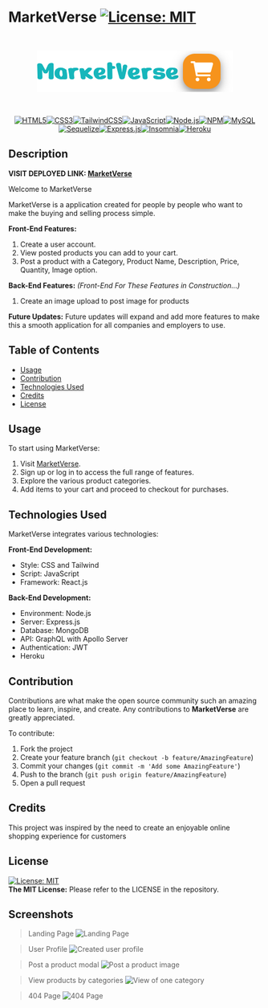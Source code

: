 # MarketVerse [![License: MIT](https://img.shields.io/badge/License-MIT-yellow.svg)]()

<br> <p align="center"> 
[![MarketVerse Logo](/client/src/assets/logo%20(3).png)](https://marketverse-53c316895099.herokuapp.com/)
</p>

<br><p align = "center">
[![HTML5](https://img.shields.io/badge/html5-%23E34F26.svg?style=for-the-badge&logo=html5&logoColor=white)](https://handlebarsjs.com/)[![CSS3](https://img.shields.io/badge/css3-%231572B6.svg?style=for-the-badge&logo=css3&logoColor=white)](https://www.w3.org/Style/CSS/Overview.en.html)[![TailwindCSS](https://img.shields.io/badge/tailwindcss-%2338B2AC.svg?style=for-the-badge&logo=tailwind-css&logoColor=white)](https://tailwindcss.com/docs/installation)[![JavaScript](https://img.shields.io/badge/javascript-%23323330.svg?style=for-the-badge&logo=javascript&logoColor=%23F7DF1E)](https://developer.mozilla.org/en-US/docs/Learn/Getting_started_with_the_web/JavaScript_basics)[![Node.js](https://img.shields.io/badge/-Node.js-339933?style=for-the-badge&logo=node.js&logoColor=white)](https://nodejs.org/en)[![NPM](https://img.shields.io/badge/NPM-%23CB3837.svg?style=for-the-badge&logo=npm&logoColor=white)](https://www.npmjs.com/)[![MySQL](https://img.shields.io/badge/mysql-%2300f.svg?style=for-the-badge&logo=mysql&logoColor=white)](https://www.mysql.com/)[![Sequelize](https://img.shields.io/badge/Sequelize-52B0E7?style=for-the-badge&logo=Sequelize&logoColor=white)](https://sequelize.org/)[![Express.js](https://img.shields.io/badge/express.js-%23404d59.svg?style=for-the-badge&logo=express&logoColor=%2361DAFB)](https://expressjs.com/)[![Insomnia](https://img.shields.io/badge/-Insomnia-5849BE?style=for-the-badge&logo=insomnia&logoColor=white)](https://insomnia.rest/)[![Heroku](https://img.shields.io/badge/-Heroku-430098?style=for-the-badge&logo=heroku&logoColor=white)](https://id.heroku.com/) 
</p>

## Description

**VISIT DEPLOYED LINK: [MarketVerse](https://marketverse-53c316895099.herokuapp.com/)**

Welcome to MarketVerse

MarketVerse is a application created for people by people who want to make the buying and selling process simple.

<!-- **_Version 1.0_** of this application currently only supports the following features: -->

**Front-End Features:**

1. Create a user account.
2. View posted products you can add to your cart.
3. Post a product with a Category, Product Name, Description, Price, Quantity, Image option.
 
  

**Back-End Features:** _(Front-End For These Features in Construction...)_

1. Create an image upload to post image for products

**Future Updates:** Future updates will expand and add more features to make this a smooth application for all companies and employers to use.

## Table of Contents

- [Usage](#usage)
- [Contribution](#contribution)
- [Technologies Used](#technologies-used)
- [Credits](#credits)
- [License](#license)

## Usage

To start using MarketVerse:

1. Visit [MarketVerse](https://marketverse-53c316895099.herokuapp.com/).
2. Sign up or log in to access the full range of features.
3. Explore the various product categories.
4. Add items to your cart and proceed to checkout for purchases.

## Technologies Used

MarketVerse integrates various technologies:

**Front-End Development:**

- Style: CSS and Tailwind
- Script: JavaScript
- Framework: React.js

**Back-End Development:**

- Environment: Node.js
- Server: Express.js
- Database: MongoDB
- API: GraphQL with Apollo Server
- Authentication: JWT
- Heroku

## Contribution

Contributions are what make the open source community such an amazing place to learn, inspire, and create. Any contributions to **MarketVerse** are greatly appreciated.

To contribute:
1. Fork the project
2. Create your feature branch (`git checkout -b feature/AmazingFeature`)
3. Commit your changes (`git commit -m 'Add some AmazingFeature'`)
4. Push to the branch (`git push origin feature/AmazingFeature`)
5. Open a pull request

## Credits

This project was inspired by the need to create an enjoyable online shopping experience for customers

## License

[![License: MIT](https://img.shields.io/badge/License-MIT-yellow.svg)](https://opensource.org/licenses/MIT)  
**The MIT License:** Please refer to the LICENSE in the repository.

## Screenshots
>Landing Page
![Landing Page](./public/assets/screenshots/landingpage.png)  

>User Profile
![Created user profile]()  

>Post a product modal
![Post a product image]()  

>View products by categories
![View of one category]()  

>404 Page
![404 Page]()  

